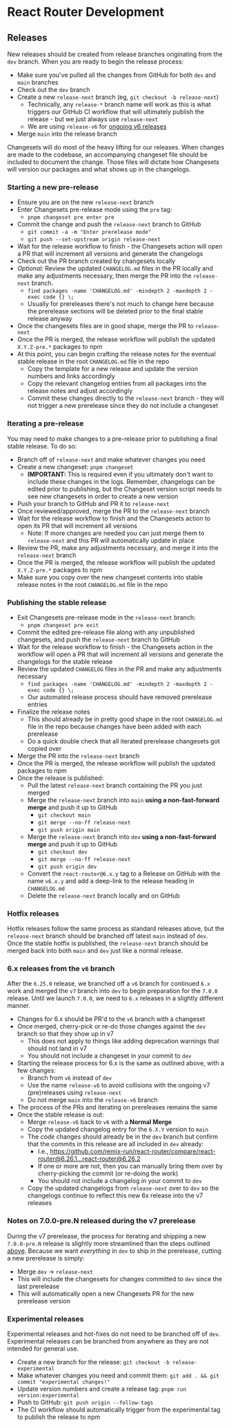 # React Router Development

## Releases

New releases should be created from release branches originating from the `dev` branch. When you are ready to begin the release process:

- Make sure you've pulled all the changes from GitHub for both `dev` and `main` branches
- Check out the `dev` branch
- Create a new `release-next` branch (eg, `git checkout -b release-next`)
  - Technically, any `release-*` branch name will work as this is what triggers our GitHub CI workflow that will ultimately publish the release - but we just always use `release-next`
  - We are using `release-v6` for [ongoing v6 releases](#6x-releases-from-the-v6-branch)
- Merge `main` into the release branch

Changesets will do most of the heavy lifting for our releases. When changes are made to the codebase, an accompanying changeset file should be included to document the change. Those files will dictate how Changesets will version our packages and what shows up in the changelogs.

### Starting a new pre-release

- Ensure you are on the new `release-next` branch
- Enter Changesets pre-release mode using the `pre` tag:
  - `pnpm changeset pre enter pre`
- Commit the change and push the `release-next` branch to GitHub
  - `git commit -a -m "Enter prerelease mode"`
  - `git push --set-upstream origin release-next`
- Wait for the release workflow to finish - the Changesets action will open a PR that will increment all versions and generate the changelogs
- Check out the PR branch created by changesets locally
- _Optional:_ Review the updated `CHANGELOG.md` files in the PR locally and make any adjustments necessary, then merge the PR into the `release-next` branch.
  - `find packages -name 'CHANGELOG.md' -mindepth 2 -maxdepth 2 -exec code {} \;`
  - Usually for prereleases there's not much to change here because the prerelease sections will be deleted prior to the final stable release anyway
- Once the changesets files are in good shape, merge the PR to `release-next`
- Once the PR is merged, the release workflow will publish the updated `X.Y.Z-pre.*` packages to npm
- At this point, you can begin crafting the release notes for the eventual stable release in the root `CHANGELOG.md` file in the repo
  - Copy the template for a new release and update the version numbers and links accordingly
  - Copy the relevant changelog entries from all packages into the release notes and adjust accordingly
  - Commit these changes directly to the `release-next` branch - they will not trigger a new prerelease since they do not include a changeset

### Iterating a pre-release

You may need to make changes to a pre-release prior to publishing a final stable release. To do so:

- Branch off of `release-next` and make whatever changes you need
- Create a new changeset: `pnpm changeset`
  - **IMPORTANT:** This is required even if you ultimately don't want to include these changes in the logs. Remember, changelogs can be edited prior to publishing, but the Changeset version script needs to see new changesets in order to create a new version
- Push your branch to GitHub and PR it to `release-next`
- Once reviewed/approved, merge the PR to the `release-next` branch
- Wait for the release workflow to finish and the Changesets action to open its PR that will increment all versions
  - Note: If more changes are needed you can just merge them to `release-next` and this PR will automatically update in place
- Review the PR, make any adjustments necessary, and merge it into the `release-next` branch
- Once the PR is merged, the release workflow will publish the updated `X.Y.Z-pre.*` packages to npm
- Make sure you copy over the new changeset contents into stable release notes in the root `CHANGELOG.md` file in the repo

### Publishing the stable release

- Exit Changesets pre-release mode in the `release-next` branch:
  - `pnpm changeset pre exit`
- Commit the edited pre-release file along with any unpublished changesets, and push the `release-next` branch to GitHub
- Wait for the release workflow to finish - the Changesets action in the workflow will open a PR that will increment all versions and generate the changelogs for the stable release
- Review the updated `CHANGELOG` files in the PR and make any adjustments necessary
  - `find packages -name 'CHANGELOG.md' -mindepth 2 -maxdepth 2 -exec code {} \;`
  - Our automated release process should have removed prerelease entries
- Finalize the release notes
  - This should already be in pretty good shape in the root `CHANGELOG.md` file in the repo because changes have been added with each prerelease
  - Do a quick double check that all iterated prerelease changesets got copied over
- Merge the PR into the `release-next` branch
- Once the PR is merged, the release workflow will publish the updated packages to npm
- Once the release is published:
  - Pull the latest `release-next` branch containing the PR you just merged
  - Merge the `release-next` branch into `main` **using a non-fast-forward merge** and push it up to GitHub
    - `git checkout main`
    - `git merge --no-ff release-next`
    - `git push origin main`
  - Merge the `release-next` branch into `dev` **using a non-fast-forward merge** and push it up to GitHub
    - `git checkout dev`
    - `git merge --no-ff release-next`
    - `git push origin dev`
  - Convert the `react-router@6.x.y` tag to a Release on GitHub with the name `v6.x.y` and add a deep-link to the release heading in `CHANGELOG.md`
  - Delete the `release-next` branch locally and on GitHub

### Hotfix releases

Hotfix releases follow the same process as standard releases above, but the `release-next` branch should be branched off latest `main` instead of `dev`. Once the stable hotfix is published, the `release-next` branch should be merged back into both `main` and `dev` just like a normal release.

### 6.x releases from the `v6` branch

After the `6.25.0` release, we branched off a `v6` branch for continued `6.x` work and merged the `v7` branch into `dev` to begin preparation for the `7.0.0` release. Until we launch `7.0.0`, we need to `6.x` releases in a slightly different manner.

- Changes for 6.x should be PR'd to the `v6` branch with a changeset
- Once merged, cherry-pick or re-do those changes against the `dev` branch so that they show up in v7
  - This does not apply to things like adding deprecation warnings that should not land in v7
  - You should not include a changeset in your commit to `dev`
- Starting the release process for 6.x is the same as outlined above, with a few changes:
  - Branch from `v6` instead of `dev`
  - Use the name `release-v6` to avoid collisions with the ongoing v7 (pre)releases using `release-next`
  - Do not merge `main` into the `release-v6` branch
- The process of the PRs and iterating on prereleases remains the same
- Once the stable release is out:
  - Merge `release-v6` back to `v6` with a **Normal Merge**
  - Copy the updated changelog entry for the `6.X.Y` version to `main`
  - The _code_ changes should already be in the `dev` branch but confirm that the commits in this release are all included in `dev` already:
    - I.e., https://github.com/remix-run/react-router/compare/react-router@6.26.1...react-router@6.26.2
    - If one or more are not, then you can manually bring them over by cherry-picking the commit (or re-doing the work)
    - You should not include a changelog in your commit to `dev`
  - Copy the updated changelogs from `release-next` over to `dev` so the changelogs continue to reflect this new 6x release into the v7 releases

### Notes on 7.0.0-pre.N released during the v7 prerelease

During the v7 prerelease, the process for iterating and shipping a new `7.0.0-pre.N` release is slightly more streamlined than the steps outlined [above](#iterating-a-pre-release). Because we want _everything_ in `dev` to ship in the prerelease, cutting a new prerelease is simply:

- Merge `dev` -> `release-next`
- This will include the changesets for changes committed to `dev` since the last prerelease
- This will automatically open a new Changesets PR for the new prerelease version

### Experimental releases

Experimental releases and hot-fixes do not need to be branched off of `dev`. Experimental releases can be branched from anywhere as they are not intended for general use.

- Create a new branch for the release: `git checkout -b release-experimental`
- Make whatever changes you need and commit them: `git add . && git commit "experimental changes!"`
- Update version numbers and create a release tag: `pnpm run version:experimental`
- Push to GitHub: `git push origin --follow-tags`
- The CI workflow should automatically trigger from the experimental tag to publish the release to npm

